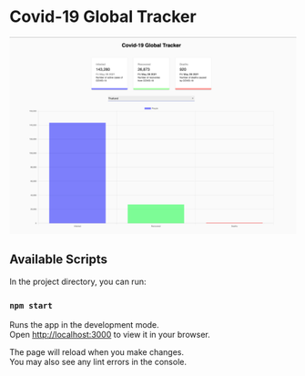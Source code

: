 <h1>Covid-19 Global Tracker</h1>

![alt text](https://github.com/atchara-y/covid-19-tracker/blob/main/src/images/sample-screen.png?raw=true)


## Available Scripts

In the project directory, you can run:

### `npm start`

Runs the app in the development mode.\
Open [http://localhost:3000](http://localhost:3000) to view it in your browser.

The page will reload when you make changes.\
You may also see any lint errors in the console.
